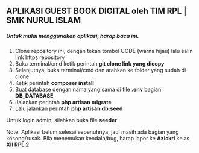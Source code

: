 ## APLIKASI GUEST BOOK DIGITAL oleh TIM RPL | SMK NURUL ISLAM

##### Untuk mulai menggunakan aplikasi, harap baca ini.
1. Clone repository ini, dengan tekan tombol CODE (warna hijau) lalu salin link https repository
2. Buka terminal/cmd ketik perintah **git clone link yang dicopy**
3. Selanjutnya, buka terminal/cmd dan arahkan ke folder yang sudah di clone
4. Ketik perintah **composer install**
5. Buat database dengan nama yang sama di file **.env** bagian **DB_DATABASE**
6. Jalankan perintah **php artisan migrate**
7. Lalu jalankan perintah **php artisan db:seed**

Untuk login admin, silahkan buka file **seeder**

Note: Aplikasi belum selesai sepenuhnya, jadi masih ada bagian yang kosong/rusak.
Bila menemukan kendala/bug, harap lapor ke **Azickri** kelas **XII RPL 2**
